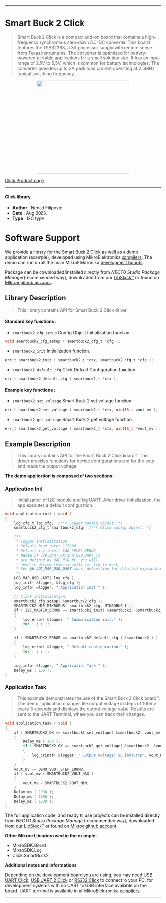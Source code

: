
---
# Smart Buck 2 Click

> Smart Buck 2 Click is a compact add-on board that contains a high-frequency synchronous step-down DC-DC converter. This board features the TPS62363, a 3A processor supply with remote sense from Texas Instruments. The converter is optimized for battery-powered portable applications for a small solution size. It has an input range of 2.5V to 5.5V, which is common for battery technologies. The converter provides up to 3A peak load current operating at 2.5MHz typical switching frequency.

<p align="center">
  <img src="https://download.mikroe.com/images/click_for_ide/smartbuck2_click.png" height=300px>
</p>

[Click Product page](https://www.mikroe.com/smart-buck-2-click)

---


#### Click library

- **Author**        : Nenad Filipovic
- **Date**          : Aug 2023.
- **Type**          : I2C type


# Software Support

We provide a library for the Smart Buck 2 Click
as well as a demo application (example), developed using MikroElektronika
[compilers](https://www.mikroe.com/necto-studio).
The demo can run on all the main MikroElektronika [development boards](https://www.mikroe.com/development-boards).

Package can be downloaded/installed directly from *NECTO Studio Package Manager*(recommended way), downloaded from our [LibStock&trade;](https://libstock.mikroe.com) or found on [Mikroe github account](https://github.com/MikroElektronika/mikrosdk_click_v2/tree/master/clicks).

## Library Description

> This library contains API for Smart Buck 2 Click driver.

#### Standard key functions :

- `smartbuck2_cfg_setup` Config Object Initialization function.
```c
void smartbuck2_cfg_setup ( smartbuck2_cfg_t *cfg );
```

- `smartbuck2_init` Initialization function.
```c
err_t smartbuck2_init ( smartbuck2_t *ctx, smartbuck2_cfg_t *cfg );
```

- `smartbuck2_default_cfg` Click Default Configuration function.
```c
err_t smartbuck2_default_cfg ( smartbuck2_t *ctx );
```

#### Example key functions :

- `smartbuck2_set_voltage` Smart Buck 2 set voltage function.
```c
err_t smartbuck2_set_voltage ( smartbuck2_t *ctx, uint16_t vout_mv );
```

- `smartbuck2_get_voltage` Smart Buck 2 get voltage function.
```c
err_t smartbuck2_get_voltage ( smartbuck2_t *ctx, uint16_t *vout_mv );
```

## Example Description

> This library contains API for the Smart Buck 2 Click board™.
> This driver provides functions for device configurations 
> and for the sets and reads the output voltage.

**The demo application is composed of two sections :**

### Application Init

> Initialization of I2C module and log UART.
> After driver initialization, the app executes a default configuration.

```c
void application_init ( void ) 
{
    log_cfg_t log_cfg;  /**< Logger config object. */
    smartbuck2_cfg_t smartbuck2_cfg;  /**< Click config object. */

    /** 
     * Logger initialization.
     * Default baud rate: 115200
     * Default log level: LOG_LEVEL_DEBUG
     * @note If USB_UART_RX and USB_UART_TX 
     * are defined as HAL_PIN_NC, you will 
     * need to define them manually for log to work. 
     * See @b LOG_MAP_USB_UART macro definition for detailed explanation.
     */
    LOG_MAP_USB_UART( log_cfg );
    log_init( &logger, &log_cfg );
    log_info( &logger, " Application Init " );

    // Click initialization.
    smartbuck2_cfg_setup( &smartbuck2_cfg );
    SMARTBUCK2_MAP_MIKROBUS( smartbuck2_cfg, MIKROBUS_1 );
    if ( I2C_MASTER_ERROR == smartbuck2_init( &smartbuck2, &smartbuck2_cfg ) ) 
    {
        log_error( &logger, " Communication init." );
        for ( ; ; );
    }
    
    if ( SMARTBUCK2_ERROR == smartbuck2_default_cfg ( &smartbuck2 ) )
    {
        log_error( &logger, " Default configuration." );
        for ( ; ; );
    }
    
    log_info( &logger, " Application Task " );
    Delay_ms ( 100 );
}
```

### Application Task

> This example demonstrates the use of the Smart Buck 2 Click board™.
> The demo application changes the output voltage in steps of 100mv every 3 seconds 
> and displays the output voltage value.
> Results are sent to the UART Terminal, where you can track their changes.

```c
void application_task ( void ) 
{
    if ( SMARTBUCK2_OK == smartbuck2_set_voltage( &smartbuck2, vout_mv ) )
    {
        Delay_ms ( 100 );
        if ( SMARTBUCK2_OK == smartbuck2_get_voltage( &smartbuck2, &vout_mv ) )
        {
            log_printf( &logger, " Output voltage: %u [mV]\r\n", vout_mv );
        }
    }
    vout_mv += DEMO_VOUT_STEP_100MV;
    if ( vout_mv > SMARTBUCK2_VOUT_MAX )
    {
        vout_mv = SMARTBUCK2_VOUT_MIN;
    }
    Delay_ms ( 1000 );
    Delay_ms ( 1000 );
    Delay_ms ( 1000 );
}
```

The full application code, and ready to use projects can be installed directly from *NECTO Studio Package Manager*(recommended way), downloaded from our [LibStock&trade;](https://libstock.mikroe.com) or found on [Mikroe github account](https://github.com/MikroElektronika/mikrosdk_click_v2/tree/master/clicks).

**Other Mikroe Libraries used in the example:**

- MikroSDK.Board
- MikroSDK.Log
- Click.SmartBuck2

**Additional notes and informations**

Depending on the development board you are using, you may need
[USB UART Click](https://www.mikroe.com/usb-uart-click),
[USB UART 2 Click](https://www.mikroe.com/usb-uart-2-click) or
[RS232 Click](https://www.mikroe.com/rs232-click) to connect to your PC, for
development systems with no UART to USB interface available on the board. UART
terminal is available in all MikroElektronika
[compilers](https://shop.mikroe.com/compilers).

---
